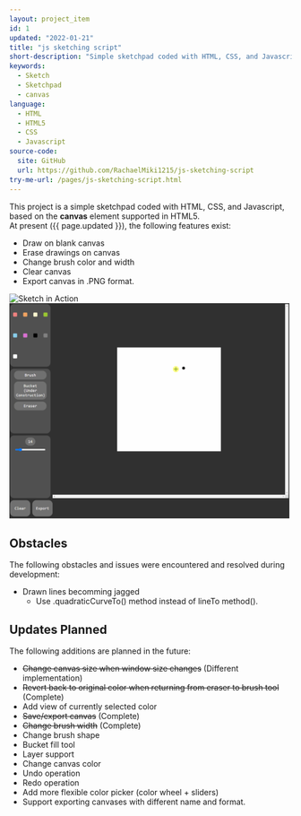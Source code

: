 ```yaml
---
layout: project_item
id: 1
updated: "2022-01-21"
title: "js sketching script"
short-description: "Simple sketchpad coded with HTML, CSS, and Javascript."
keywords:
  - Sketch
  - Sketchpad
  - canvas
language:
  - HTML
  - HTML5
  - CSS
  - Javascript
source-code: 
  site: GitHub
  url: https://github.com/RachaelMiki1215/js-sketching-script
try-me-url: /pages/js-sketching-script.html
---
```

This project is a simple sketchpad coded with HTML, CSS, and Javascript, based on the **canvas** element supported in HTML5.  
At present ({{ page.updated }}), the following features exist:
- Draw on blank canvas
- Erase drawings on canvas
- Change brush color and width
- Clear canvas
- Export canvas in .PNG format.

<img src="/assets/images/js-sketching-script_01.gif" alt="Sketch in Action" style="width: 500px">
<img src="/assets/images/js-sketching-script_02.gif" alt="Sketch in Action" style="width: 500px">

## Obstacles
The following obstacles and issues were encountered and resolved during development:
* Drawn lines becomming jagged
  * Use .quadraticCurveTo() method instead of lineTo method().

## Updates Planned
The following additions are planned in the future:
* ~~Change canvas size when window size changes~~ (Different implementation)
* ~~Revert back to original color when returning from eraser to brush tool~~ (Complete)
* Add view of currently selected color
* ~~Save/export canvas~~ (Complete)
* ~~Change brush width~~ (Complete)
* Change brush shape
* Bucket fill tool
* Layer support
* Change canvas color
* Undo operation
* Redo operation
* Add more flexible color picker (color wheel + sliders)
* Support exporting canvases with different name and format.